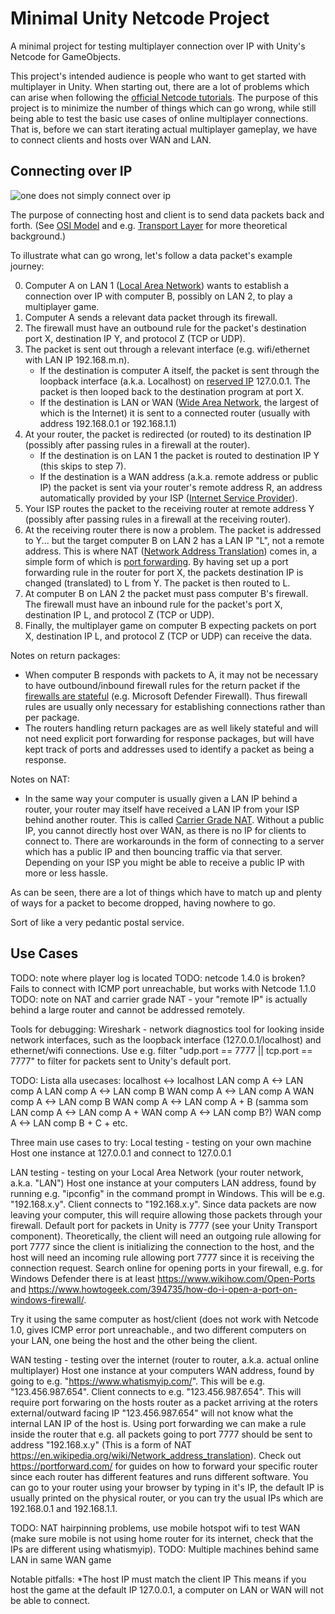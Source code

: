 # Minimal Unity Netcode Project
A minimal project for testing multiplayer connection over IP with Unity's Netcode for GameObjects.

This project's intended audience is people who want to get started with multiplayer in Unity. When starting out, there are a lot of problems which can arise when following the [official Netcode tutorials](https://docs-multiplayer.unity3d.com/netcode/current/about/). The purpose of this project is to minimize the number of things which can go wrong, while still being able to test the basic use cases of online multiplayer connections. That is, before we can start iterating actual multiplayer gameplay, we have to connect clients and hosts over WAN and LAN.

## Connecting over IP
![one does not simply connect over ip](https://github.com/jkvastad/Minimal-Unity-Netcode-Project/assets/9295196/7f7f6cb1-ef0b-41cc-930b-ab5cccf9ceed)

The purpose of connecting host and client is to send data packets back and forth. (See [OSI Model](https://en.wikipedia.org/wiki/OSI_model) and e.g. [Transport Layer](https://en.wikipedia.org/wiki/Transport_layer) for more theoretical background.)

To illustrate what can go wrong, let's follow a data packet's example journey:

0. Computer A on LAN 1  ([Local Area Network](https://en.wikipedia.org/wiki/Local_area_network)) wants to establish a connection over IP with computer B, possibly on LAN 2, to play a multiplayer game.
1. Computer A sends a relevant data packet through its firewall.
2. The firewall must have an outbound rule for the packet's destination port X, destination IP Y, and protocol Z (TCP or UDP).
3. The packet is sent out through a relevant interface (e.g. wifi/ethernet with LAN IP 192.168.m.n).
   - If the destination is computer A itself, the packet is sent through the loopback interface (a.k.a. Localhost) on [reserved IP](https://en.wikipedia.org/wiki/Reserved_IP_addresses) 127.0.0.1. The packet is then looped back to the destination program at port X.
   - If the destination is LAN or WAN ([Wide Area Network](https://en.wikipedia.org/wiki/Wide_area_network), the largest of which is the Internet) it is sent to a connected router (usually with address 192.168.0.1 or 192.168.1.1)
4. At your router, the packet is redirected (or routed) to its destination IP (possibly after passing rules in a firewall at the router).
   - If the destination is on LAN 1 the packet is routed to destination IP Y (this skips to step 7).
   - If the destination is a WAN address (a.k.a. remote address or public IP) the packet is sent via your router's remote address R, an address automatically provided by your ISP ([Internet Service Provider](https://en.wikipedia.org/wiki/Internet_service_provider)).
5. Your ISP routes the packet to the receiving router at remote address Y (possibly after passing rules in a firewall at the receiving router).
6. At the receiving router there is now a problem. The packet is addressed to Y... but the target computer B on LAN 2 has a LAN IP "L", not a remote address. This is where NAT ([Network Address Translation](https://en.wikipedia.org/wiki/Network_address_translation)) comes in, a simple form of which is [port forwarding](https://en.wikipedia.org/wiki/Port_forwarding). By having set up a port forwarding rule in the router for port X, the packets destination IP is changed (translated) to L from Y. The packet is then routed to L.
7. At computer B on LAN 2 the packet must pass computer B's firewall. The firewall must have an inbound rule for the packet's port X, destination IP L, and protocol Z (TCP or UDP).
8. Finally, the multiplayer game on computer B expecting packets on port X, destination IP L, and protocol Z (TCP or UDP) can receive the data. 

Notes on return packages: 
* When computer B responds with packets to A, it may not be necessary to have outbound/inbound firewall rules for the return packet if the [firewalls are stateful](https://en.wikipedia.org/wiki/Stateful_firewall) (e.g. Microsoft Defender Firewall). Thus firewall rules are usually only necessary for establishing connections rather than per package.
* The routers handling return packages are as well likely stateful and will not need explicit port forwarding for response packages, but will have kept track of ports and addresses used to identify a packet as being a response.

Notes on NAT:
* In the same way your computer is usually given a LAN IP behind a router, your router may itself have received a LAN IP from your ISP behind another router. This is called [Carrier Grade NAT](https://en.wikipedia.org/wiki/Carrier-grade_NAT). Without a public IP, you cannot directly host over WAN, as there is no IP for clients to connect to. There are workarounds in the form of connecting to a server which has a public IP and then bouncing traffic via that server. Depending on your ISP you might be able to receive a public IP with more or less hassle.

As can be seen, there are a lot of things which have to match up and plenty of ways for a packet to become dropped, having nowhere to go. 

Sort of like a very pedantic postal service.

## Use Cases



TODO: note where player log is located
TODO: netcode 1.4.0 is broken? Fails to connect with ICMP port unreachable, but works with Netcode 1.1.0
TODO: note on NAT and carrier grade NAT - your "remote IP" is actually behind a large router and cannot be addressed remotely.

Tools for debugging:
Wireshark - network diagnostics tool for looking inside network interfaces, such as the loopback interface (127.0.0.1/localhost) and ethernet/wifi connections. Use e.g. filter "udp.port == 7777 || tcp.port == 7777" to filter for packets sent to Unity's default port.

TODO: Lista alla usecases: 
localhost <-> localhost
LAN comp A <-> LAN comp A
LAN comp A <-> LAN comp B
WAN comp A <-> LAN comp A
WAN comp A <-> LAN comp B
WAN comp A <-> LAN comp A + B (samma som LAN comp A <-> LAN comp A + WAN comp A <-> LAN comp B?)
WAN comp A <-> LAN comp B + C + etc.

Three main use cases to try:
Local testing - testing on your own machine
Host one instance at 127.0.0.1 and connect to 127.0.0.1

LAN testing - testing on your Local Area Network (your router network, a.k.a. "LAN")
Host one instance at your computers LAN address, found by running e.g. "ipconfig" in the command prompt in Windows. This will be e.g. "192.168.x.y". Client connects to "192.168.x.y". Since data packets are now leaving your computer, this will require allowing those packets through your firewall. Default port for packets in Unity is 7777 (see your Unity Transport component). Theoretically, the client will need an outgoing rule allowing for port 7777 since the client is initializing the connection to the host, and the host will need an incoming rule allowing port 7777 since it is receiving the connection request. Search online for opening ports in your firewall, e.g. for Windows Defender there is at least https://www.wikihow.com/Open-Ports and https://www.howtogeek.com/394735/how-do-i-open-a-port-on-windows-firewall/.

Try it using the same computer as host/client (does not work with Netcode 1.0, gives ICMP error port unreachable., and two different computers on your LAN, one being the host and the other being the client.

WAN testing - testing over the internet (router to router, a.k.a. actual online multiplayer)
Host one instance at your computers WAN address, found by going to e.g. "https://www.whatismyip.com/". This will be e.g. "123.456.987.654". Client connects to e.g. "123.456.987.654". This will require port forwaring on the hosts router as a packet arriving at the roters external/outward facing IP "123.456.987.654" will not know what the internal LAN IP of the host is. Using port forwarding we can make a rule inside the router that e.g. all packets going to port 7777 should be sent to address "192.168.x.y" (This is a form of NAT https://en.wikipedia.org/wiki/Network_address_translation). Check out https://portforward.com/ for guides on how to forward your specific router since each router has different features and runs different software. You can go to your router using your browser by typing in it's IP, the default IP is usually printed on the physical router, or you can try the usual IPs which are 192.168.0.1 and 192.168.1.1.

TODO: NAT hairpinning problems, use mobile hotspot wifi to test WAN (make sure mobile is not using home router for its internet, check that the IPs are different using whatismyip).
TODO: Multiple machines behind same LAN in same WAN game

Notable pitfalls:
*The host IP must match the client IP
	This means if you host the game at the default IP 127.0.0.1, a computer on LAN or WAN will not be able to connect.

